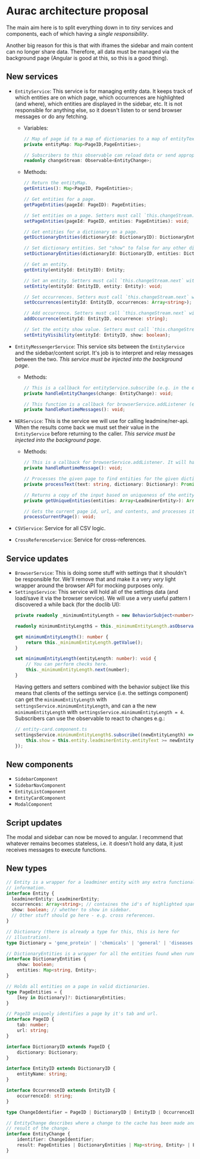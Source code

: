 # Aurac architecture proposal

The main aim here is to split everything down in to *tiny* services and components, each of which having a *single responsibility*. 

Another big reason for this is that with iframes the sidebar and main content can no longer share data. Therefore, all data must be managed via the background page (Angular is good at this, so this is a good thing).

## New services

* `EntityService`: This service is for managing entity data. It keeps track of which entities are on which page, which occurrences are highlighted (and where), which entities are displayed in the sidebar, etc. It is not responsible for anything else, so it doesn't listen to or send browser messages or do any fetching. 
    * Variables:
        ```typescript
        // Map of page id to a map of dictionaries to a map of entityText (string) to entities. 
        private entityMap: Map<PageID,PageEntities>;

        // Subscribers to this observable can reload data or send appropiate messages if this is important to them.
        readonly changeStream: Observable<EntityChange>;
        ```
    * Methods:
        ```typescript
        // Return the entityMap.
        getEntities(): Map<PageID, PageEntities>;

        // Get entities for a page.
        getPageEntities(pageId: PageID): PageEntities;
        
        // Set entities on a page. Setters must call `this.changeStream.next` with the correct value.
        setPageEntities(pageId: PageID, entities: PageEntities): void;

        // Get entities for a dictionary on a page.
        getDictionaryEntities(dictionaryId: DictionaryID): DictionaryEntities;
        
        // Set dictionary entities. Set "show" to false for any other dictionary entities we may have (unless we're highlighting multiple dictionaries in future). Setters must call `this.changeStream.next` with the correct value.
        setDictionaryEntities(dictionaryId: DictionaryID, entities: DictionaryEntities);

        // Get an entity.
        getEntity(entityId: EntityID): Entity;
        
        // Set an entity. Setters must call `this.changeStream.next` with the correct value.
        setEntity(entityId: EntityID, entity: Entity): void;

        // Set occurrences. Setters must call `this.changeStream.next` with the correct value.
        setOccurrences(entityId: EntityID, occurrences: Array<string>);
        
        // Add occurrence. Setters must call `this.changeStream.next` with the correct value.
        addOccurrence(entityId: EntityID, occurrence: string);

        // Set the entity show value. Setters must call `this.changeStream.next` with the correct value.
        setEntityVisibility(entityId: EntityID, show: boolean);
        ```

* `EntityMessengerService`: This service sits between the `EntityService` and the sidebar/content script. It's job is to interpret and relay messages between the two. *This service must be injected into the background page*.
    * Methods:
        ```typescript
        // This is a callback for entityService.subscribe (e.g. in the entity messenger constructor, we will do `entityService.changeStream.subscribe(this.handleEntityChanges)`). If there are changes to the entity data, this function would be responsible for forwarding any required information to the tab.
        private handleEntityChanges(change: EntityChange): void;
        
        // This function is a callback for browserService.addListener (e.g. in the entity messenger constructor, we will do `browserService.addListener(this.handleRuntimeMessages)`). When the tab makes changes to the page, it should send a message to update the entities. Message types will be lowercased and snakecased versions of the entityService method names. For example, to add an entity highlight the message type should be `entity_service_add_entity_highlight` and the body will be an object containing the function arguments.
        private handleRuntimeMessages(): void;
        ```
* `NERService`: This is the service we will use for calling leadmine/ner-api. When the results come back we must set their value in the `EntityService` before returning to the caller. *This service must be injected into the background page*.
    * Methods:
        ```typescript
        // This is a callback for browserService.addListener. It will handle 'ner_current_page' (by calling `processCurrentPage`).
        private handleRuntimeMessage(): void;

        // Processes the given page to find entities for the given dictionary. Returns a promise of the dictionary entities.
        private processText(text: string, dictionary: Dictionary): Promise<LeadminerResult>;
        
        // Returns a copy of the input based on uniqueness of the entityText.
        private getUniqueEntities(entities: Array<LeadminerEntity>): Array<LeadminerEntity>; 

        // Gets the current page id, url, and contents, and processes it with the currently configured dictionary. This function must call `entityService.setDictionaryEntities`. 
        processCurrentPage(): void;
        ```
* `CSVService`: Service for all CSV logic.
* `CrossReferenceService`: Service for cross-references.

## Service updates
* `BrowserService`: This is doing some stuff with settings that it shouldn't be responsible for. We'll remove that and make it a very *very* light wrapper around the browser API for mocking purposes only.
* `SettingsService`: This service will hold all of the settings data (and load/save it via the browser service). We will use a very useful pattern I discovered a while back (for the doclib UI):
    ```typescript
    private readonly _minimumEntityLength = new BehaviorSubject<number>(3);
    
    readonly minimumEntityLength$ = this._minimumEntityLength.asObservable();
    
    get minimumEntityLength(): number {
        return this._minimumEntityLength.getValue();
    }

    set minimumEntityLength(entityLength: number): void {
        // You can perform checks here.
        this._minimumEntityLength.next(number);
    }
    ```
    Having getters and setters combined with the behavior subject like this means that clients of the settings service (i.e. the settings component) can get the `minimumEntityLength` with `settingsService.minimumEntityLength`, and can a the new `minimumEntityLength` with `settingsService.minimumEntityLength = 4`. Subscribers can use the observable to react to changes e.g.:
    ```typescript
    // entity-card.component.ts
    settingsService.minimumEntityLength$.subscribe((newEntityLength) => {
        this.show = this.entity.leadminerEntity.entityText >= newEntityLength;
    });
    ```

## New components
* `SidebarComponent`
* `SidebarNavComponent`
* `EntityListComponent`
* `EntityCardComponent`
* `ModalComponent`

## Script updates
The modal and sidebar can now be moved to angular. I recommend that whatever remains becomes stateless, i.e. it doesn't hold any data, it just receives messages to execute functions.

## New types

```typescript
// Entity is a wrapper for a leadminer entity with any extra functional
// information.
interface Entity {
  leadminerEntity: LeadminerEntity;
  occurrences: Array<string>; // containes the id's of highlighted spans.
  show: boolean; // whether to show in sidebar.
  // Other stuff should go here - e.g. cross references.
}

// Dictionary (there is already a type for this, this is here for
// illustration).
type Dictionary = 'gene_protein' | 'chemicals' | 'general' | 'diseases';

// DictionaryEntities is a wrapper for all the entities found when running NER.
interface DictionaryEntities {
    show: boolean;
    entities: Map<string, Entity>;
}

// Holds all entities on a page in valid dictionaries.
type PageEntities = {
    [key in Dictionary]?: DictionaryEntities;
}

// PageID uniquely identifies a page by it's tab and url.
interface PageID {
    tab: number;
    url: string;
}

interface DictionaryID extends PageID {
    dictionary: Dictionary;
}

interface EntityID extends DictionaryID {
    entityName: string;
}

interface OccurrenceID extends EntityID {
    occurrenceId: string;
}

type ChangeIdentifier = PageID | DictionaryID | EntityID | OccurrenceID

// EntityChange describes where a change to the cache has been made and the 
// result of the change.
interface EntityChange {
    identifier: ChangeIdentifier;
    result: PageEntities | DictionaryEntities | Map<string, Entity> | Entity;
}
```
